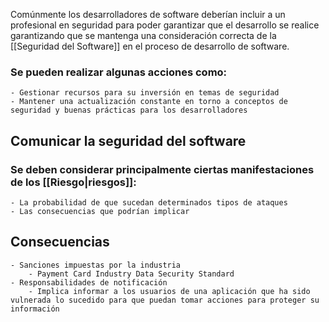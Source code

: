 Comúnmente los desarrolladores de software deberían incluir a un profesional en seguridad para poder garantizar que el desarrollo se realice garantizando que se mantenga una consideración correcta de la [[Seguridad del Software]] en el proceso de desarrollo de software.

### Se pueden realizar algunas acciones como:
	- Gestionar recursos para su inversión en temas de seguridad
	- Mantener una actualización constante en torno a conceptos de seguridad y buenas prácticas para los desarrolladores

## Comunicar la seguridad del software

### Se deben considerar principalmente ciertas manifestaciones de los [[Riesgo|riesgos]]:
	- La probabilidad de que sucedan determinados tipos de ataques
	- Las consecuencias que podrían implicar

## Consecuencias
	- Sanciones impuestas por la industria
		- Payment Card Industry Data Security Standard
	- Responsabilidades de notificación
		- Implica informar a los usuarios de una aplicación que ha sido vulnerada lo sucedido para que puedan tomar acciones para proteger su información

